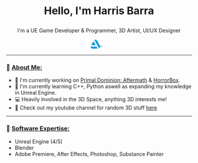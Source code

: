 
<h1>
<p align = "center">Hello, I'm Harris Barra </p>
</h1>

<p align = "center">
I'm a UE Game Developer & Programmer, 3D Artist, UI/UX Designer
<p align = "center">
 <a href="https://www.artstation.com/primalrex/">
 <img align="center" alt="HarrisBarra|ArtStation" width="30px" src="artstation.png"/>
</a>&nbsp;&nbsp;&nbsp;&nbsp;

***

### 🔶 <ins>About Me:</ins>

- 🔭 I'm currently working on [Primal Dominion: Aftermath](https://store.steampowered.com/app/1639510/Primal_Dominion/) & [HorrorBox](https://store.steampowered.com/app/2129950/HorrorBox/).
- 🌱 I'm currently learning C++, Python aswell as expanding my knowledge in Unreal Engine.
- 💻 Heavily involved in the 3D Space, anything 3D interests me!
- 🎥 Check out my youtube channel for random 3D stuff [here](https://www.youtube.com/channel/UCBhBr7rNn8pqbvXHayaU2ww)

***

### 🔶 <ins>Software Expertise:</ins>
- Unreal Engine (4/5)
- Blender
- Adobe Premiere, After Effects, Photoshop, Substance Painter
</p>
